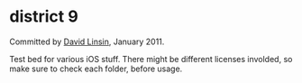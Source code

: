 # district 9

Committed by [David Linsin](http://dlinsin.blogspot.com), January 2011.

Test bed for various iOS stuff. There might be different licenses involded, so make sure to check each folder, before usage.